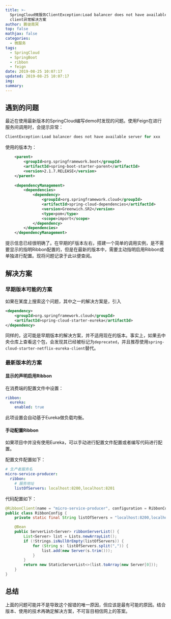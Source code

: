 ```yaml
---
title: >-
  SpringCloud微服务ClientException:Load balancer does not have available server for
  client异常解决方案
author: 鹏徙南冥
top: false
mathjax: false
categories:
  - 微服务
tags:
  - SpringCloud
  - SpringBoot
  - ribbon
  - feign
date: 2019-08-25 10:07:17
updated: 2019-08-25 10:07:17
img:
summary:
---
```


## 遇到的问题
最近在使用最新版本的SpringCloud编写demo时发现的问题。使用Feign在进行服务间调用时，会提示异常：
```java
ClientException:Load balancer does not have available server for xxx
```
使用的版本为：
```xml
    <parent>
        <groupId>org.springframework.boot</groupId>
        <artifactId>spring-boot-starter-parent</artifactId>
        <version>2.1.7.RELEASE</version>
    </parent>
	
    <dependencyManagement>
        <dependencies>
            <dependency>
                <groupId>org.springframework.cloud</groupId>
                <artifactId>spring-cloud-dependencies</artifactId>
                <version>Greenwich.SR2</version>
                <type>pom</type>
                <scope>import</scope>
            </dependency>
        </dependencies>
    </dependencyManagement>
```

提示信息已经很明确了。在早期的F版本左右，搭建一个简单的调用实例，是不需要显示的指明Ribbon配置的，但是在最新的版本中，需要主动指明启用Ribbon或单独进行配置。现将问题记录于此以便查阅。

## 解决方案

### 早期版本可能的方案
如果在某度上搜索这个问题，其中之一的解决方案是，引入
```xml
<dependency>  
    <groupId>org.springframework.cloud</groupId>  
    <artifactId>spring-cloud-starter-eureka</artifactId>  
</dependency>  
```
同样的，这可能是早期版本的解决方案，并不适用现在的版本。事实上，如果去中央仓库上查看这个包，会发现其已经被标记为`deprecated`，并且推荐使用`spring-cloud-starter-netflix-eureka-client`替代。

### 最新版本的方案

#### 显示的声明启用Ribbon
在消费端的配置文件中设置：
```yml
ribbon:
  eureka:
    enabled: true
```
此项设置会自动基于Eureka做负载均衡。

#### 手动配置Ribbon
如果项目中并没有使用Eureka，可以手动进行配置文件配置或者编写代码进行配置。

配置文件配置如下：
```yml
# 生产者服务名
micro-service-producer:
  ribbon:
    # 服务地址
    listOfServers: localhost:8200,localhost:8201
```

代码配置如下：
```java
@RibbonClient(name = "micro-service-producer", configuration = RibbonConfig.class)
public class RibbonConfig {
    private static final String listOfServers = "localhost:8200,localhost:8201";

    @Bean
    public ServerList<Server> ribbonServerList() {
        List<Server> list = Lists.newArrayList();
        if (!Strings.isNullOrEmpty(listOfServers)) {
            for (String s: listOfServers.split(",")) {
                list.add(new Server(s.trim()));
            }
        }
        return new StaticServerList<>(list.toArray(new Server[0]));
    }
}
```

## 总结

上面的问题可能并不是导致这个报错的唯一原因，但应该是最有可能的原因。结合版本、使用的技术再确定解决方案，不可盲目相信网上的答案。